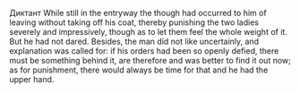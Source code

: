 Диктант
	While still in the entryway the though had occurred to him of leaving without taking off his coat, thereby punishing the two ladies severely and impressively, though as to let them feel the whole weight of it. But he had not dared. Besides, the man did not like uncertainly, and explanation was called for: if his orders had been so openly defied, there must be something behind it, are therefore and was better to find it out now; as for punishment, there would always be time for that and he had the upper hand. 